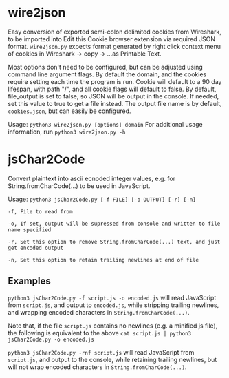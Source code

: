 # wire2json
Easy conversion of exported semi-colon delimited cookies from Wireshark, to be imported into Edit this Cookie browser extension via required JSON format. `wire2json.py` expects format generated by right click context menu of cookies in Wireshark -> copy -> ...as Printable Text.

Most options don't need to be configured, but can be adjusted using command line argument flags.
By default the domain, and the cookies require setting each time the program is run. Cookie will default to a 90 day lifespan, with path "/", and all cookie flags will default to false.
By default, file_output is set to false, so JSON will be output in the console. If needed, set this value to true to get a file instead.
The output file name is by default, `cookies.json`, but can easily be configured.

Usage: `python3 wire2json.py [options] domain`
For additional usage information, run `python3 wire2json.py -h`

# jsChar2Code
Convert plaintext into ascii ecnoded integer values, e.g. for String.fromCharCode(...) to be used in JavaScript.

Usage: `python3 jsChar2Code.py [-f FILE] [-o OUTPUT] [-r] [-n]`

`-f, File to read from`

`-o, If set, output will be supressed from console and written to file name specified`

`-r, Set this option to remove String.fromCharCode(...) text, and just get encoded output`

`-n, Set this option to retain trailing newlines at end of file`

## Examples
`python3 jsChar2Code.py -f script.js -o encoded.js` will read JavaScript from `script.js`, and output to `encoded.js`, while stripping trailing newlines, and wrapping encoded characters in `String.fromCharCode(...)`.

Note that, if the file `script.js` contains no newlines (e.g. a minified js file), the following is equivalent to the above `cat script.js | python3 jsChar2Code.py -o encoded.js`

`python3 jsChar2Code.py -rnf script.js` will read JavaScript from `script.js`, and output to the console, while retaining trailing newlines, but will not wrap encoded characters in `String.fromCharCode(...)`.
